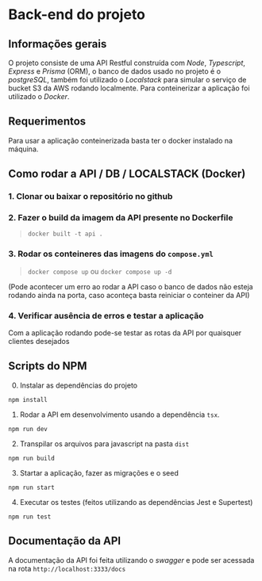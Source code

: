 # Back-end do projeto

## Informações gerais

O projeto consiste de uma API Restful construída com *Node*, *Typescript*, *Express* e *Prisma* (ORM), o banco de dados usado no projeto é o *postgreSQL*, também foi utilizado o *Localstack* para simular o serviço de bucket S3 da AWS rodando localmente. Para conteinerizar a aplicação foi utilizado o *Docker*.

## Requerimentos

Para usar a aplicação conteinerizada basta ter o docker instalado na máquina.

## Como rodar a API / DB / LOCALSTACK (Docker)

### 1. Clonar ou baixar o repositório no github
### 2. Fazer o build da imagem da API presente no Dockerfile

>  `docker built -t api .`

### 3. Rodar os conteineres das imagens do `compose.yml`

> `docker compose up` ou `docker compose up -d` 

(Pode acontecer um erro ao rodar a API caso o banco de dados não esteja rodando ainda na porta, caso aconteça basta reiniciar o conteiner da API)

### 4. Verificar ausência de erros e testar a aplicação

Com a aplicação rodando pode-se testar as rotas da API por quaisquer clientes desejados

## Scripts do NPM

0. Instalar as dependências do projeto

`npm install`

1. Rodar a API em desenvolvimento usando a dependência `tsx`.

`npm run dev`

2. Transpilar os arquivos para javascript na pasta `dist`

`npm run build`

3. Startar a aplicação, fazer as migrações e o seed

`npm run start`

4. Executar os testes (feitos utilizando as dependências Jest e Supertest)

`npm run test`

## Documentação da API

A documentação da API foi feita utilizando o *swagger* e pode ser acessada na rota `http://localhost:3333/docs`